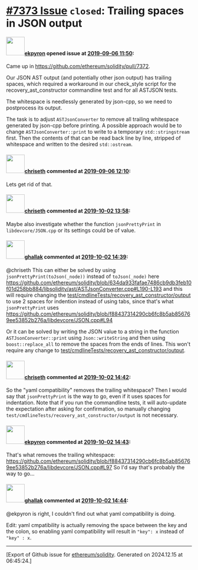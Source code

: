 # [\#7373 Issue](https://github.com/ethereum/solidity/issues/7373) `closed`: Trailing spaces in JSON output

#### <img src="https://avatars.githubusercontent.com/u/1347491?v=4" width="50">[ekpyron](https://github.com/ekpyron) opened issue at [2019-09-06 11:50](https://github.com/ethereum/solidity/issues/7373):

Came up in https://github.com/ethereum/solidity/pull/7372.

Our JSON AST output (and potentially other json output) has trailing spaces, which required a workaround in our check_style script for the recovery_ast_constructor commandline test and for all ASTJSON tests.

The whitespace is needlessly generated by json-cpp, so we need to postprocess its output.

The task is to adjust ``ASTJsonConverter`` to remove all trailing whitespace generated by json-cpp before printing.
A possible approach would be to change ``ASTJsonConverter::print`` to write to a temporary ``std::stringstream`` first. Then the contents of that can be read back line by line, stripped of whitespace and written to the desired ``std::ostream``.

#### <img src="https://avatars.githubusercontent.com/u/9073706?v=4" width="50">[chriseth](https://github.com/chriseth) commented at [2019-09-06 12:10](https://github.com/ethereum/solidity/issues/7373#issuecomment-528829783):

Lets get rid of that.

#### <img src="https://avatars.githubusercontent.com/u/9073706?v=4" width="50">[chriseth](https://github.com/chriseth) commented at [2019-10-02 13:58](https://github.com/ethereum/solidity/issues/7373#issuecomment-537505245):

Maybe also investigate whether the function `jsonPrettyPrint` in `libdevcore/JSON.cpp` or its settings could be of value.

#### <img src="https://avatars.githubusercontent.com/u/8301939?u=060d490609ac976cf8c8a00765260a5ba932f53d&v=4" width="50">[ghallak](https://github.com/ghallak) commented at [2019-10-02 14:39](https://github.com/ethereum/solidity/issues/7373#issuecomment-537524430):

@chriseth This can either be solved by using `jsonPrettyPrint(toJson(_node))` instead of `toJson(_node)` here https://github.com/ethereum/solidity/blob/634da933fafae7486cb9db3feb10f01d258bb884/libsolidity/ast/ASTJsonConverter.cpp#L190-L193
and this will require changing the [test/cmdlineTests/recovery_ast_constructor/output](https://github.com/ethereum/solidity/blob/f88437314290cb6fc8b5ab856769ee53852b276a/test/cmdlineTests/recovery_ast_constructor/output) to use 2 spaces for indention instead of using tabs, since that's what `jsonPrettyPrint` uses https://github.com/ethereum/solidity/blob/f88437314290cb6fc8b5ab856769ee53852b276a/libdevcore/JSON.cpp#L94

Or it can be solved by writing the JSON value to a string in the function `ASTJsonConverter::print` using `Json::writeString` and then using `boost::replace_all` to remove the spaces from the ends of lines. This won't require any change to [test/cmdlineTests/recovery_ast_constructor/output](https://github.com/ethereum/solidity/blob/f88437314290cb6fc8b5ab856769ee53852b276a/test/cmdlineTests/recovery_ast_constructor/output).

#### <img src="https://avatars.githubusercontent.com/u/9073706?v=4" width="50">[chriseth](https://github.com/chriseth) commented at [2019-10-02 14:42](https://github.com/ethereum/solidity/issues/7373#issuecomment-537526131):

So the "yaml compatibility" removes the trailing whitespace? Then I would say that `jsonPrettyPrint` is the way to go, even if it uses spaces for indentation.
Note that if you run the commandline tests, it will auto-update the expectation after asking for confirmation, so manually changing `test/cmdlineTests/recovery_ast_constructor/output` is not necessary.

#### <img src="https://avatars.githubusercontent.com/u/1347491?v=4" width="50">[ekpyron](https://github.com/ekpyron) commented at [2019-10-02 14:43](https://github.com/ethereum/solidity/issues/7373#issuecomment-537526583):

That's what removes the trailing whitespace:
https://github.com/ethereum/solidity/blob/f88437314290cb6fc8b5ab856769ee53852b276a/libdevcore/JSON.cpp#L97
So I'd say that's probably the way to go...

#### <img src="https://avatars.githubusercontent.com/u/8301939?u=060d490609ac976cf8c8a00765260a5ba932f53d&v=4" width="50">[ghallak](https://github.com/ghallak) commented at [2019-10-02 14:44](https://github.com/ethereum/solidity/issues/7373#issuecomment-537526813):

@ekpyron is right, I couldn't find out what yaml compatibility is doing.

Edit: yaml cmpatibility is actually removing the space between the key and the colon, so enabling yaml compatibility will result in `"key": x` instead of `"key" : x`.


-------------------------------------------------------------------------------



[Export of Github issue for [ethereum/solidity](https://github.com/ethereum/solidity). Generated on 2024.12.15 at 06:45:24.]
